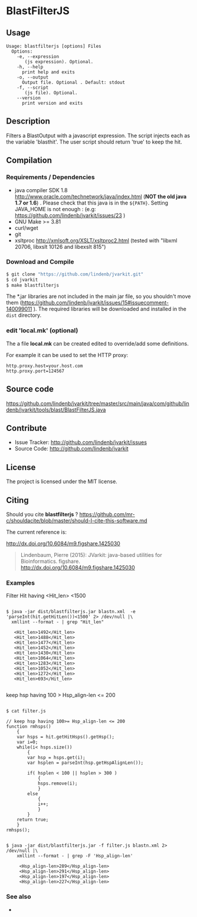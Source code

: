# BlastFilterJS


## Usage

```
Usage: blastfilterjs [options] Files
  Options:
    -e, --expression
       (js expression). Optional.
    -h, --help
      print help and exits
    -o, --output
      Output file. Optional . Default: stdout
    -f, --script
       (js file). Optional.
    --version
      print version and exits

```


## Description

Filters a BlastOutput with a javascript expression. The script injects each <Hit> as the variable 'blasthit'. The user script should return 'true' to keep the hit.

## Compilation

### Requirements / Dependencies

* java compiler SDK 1.8 http://www.oracle.com/technetwork/java/index.html (**NOT the old java 1.7 or 1.6**) . Please check that this java is in the `${PATH}`. Setting JAVA_HOME is not enough : (e.g: https://github.com/lindenb/jvarkit/issues/23 )
* GNU Make >= 3.81
* curl/wget
* git
* xsltproc http://xmlsoft.org/XSLT/xsltproc2.html (tested with "libxml 20706, libxslt 10126 and libexslt 815")


### Download and Compile

```bash
$ git clone "https://github.com/lindenb/jvarkit.git"
$ cd jvarkit
$ make blastfilterjs
```

The *.jar libraries are not included in the main jar file, so you shouldn't move them (https://github.com/lindenb/jvarkit/issues/15#issuecomment-140099011 ).
The required libraries will be downloaded and installed in the `dist` directory.

### edit 'local.mk' (optional)

The a file **local.mk** can be created edited to override/add some definitions.

For example it can be used to set the HTTP proxy:

```
http.proxy.host=your.host.com
http.proxy.port=124567
```
## Source code 

https://github.com/lindenb/jvarkit/tree/master/src/main/java/com/github/lindenb/jvarkit/tools/blast/BlastFilterJS.java

## Contribute

- Issue Tracker: http://github.com/lindenb/jvarkit/issues
- Source Code: http://github.com/lindenb/jvarkit

## License

The project is licensed under the MIT license.

## Citing

Should you cite **blastfilterjs** ? https://github.com/mr-c/shouldacite/blob/master/should-I-cite-this-software.md

The current reference is:

http://dx.doi.org/10.6084/m9.figshare.1425030

> Lindenbaum, Pierre (2015): JVarkit: java-based utilities for Bioinformatics. figshare.
> http://dx.doi.org/10.6084/m9.figshare.1425030





### Examples

Filter Hit having <Hit_len> <1500


```

$ java -jar dist/blastfilterjs.jar blastn.xml  -e 'parseInt(hit.getHitLen())<1500' 2> /dev/null |\
  xmllint --format - | grep "Hit_len"
  
   <Hit_len>1492</Hit_len>
   <Hit_len>1488</Hit_len>
   <Hit_len>1477</Hit_len>
   <Hit_len>1452</Hit_len>
   <Hit_len>1430</Hit_len>
   <Hit_len>1064</Hit_len>
   <Hit_len>1283</Hit_len>
   <Hit_len>1052</Hit_len>
   <Hit_len>1272</Hit_len>
   <Hit_len>693</Hit_len>
     

```


keep hsp having 100 > Hsp_align-len <= 200 


```

$ cat filter.js

// keep hsp having 100>= Hsp_align-len <= 200 
function rmhsps()
	{
	var hsps = hit.getHitHsps().getHsp();
	var i=0;
	while(i< hsps.size())
		{
		var hsp = hsps.get(i);
		var hsplen = parseInt(hsp.getHspAlignLen());
		
		if( hsplen < 100 || hsplen > 300 )
			{
			hsps.remove(i);
			}
		else
			{
			i++;
			}
		}
	return true;
	}
rmhsps();

```






```

$ java -jar dist/blastfilterjs.jar -f filter.js blastn.xml 2> /dev/null |\
	xmllint --format - | grep -F 'Hsp_align-len'

	 <Hsp_align-len>289</Hsp_align-len>
	 <Hsp_align-len>291</Hsp_align-len>
	 <Hsp_align-len>197</Hsp_align-len>
	 <Hsp_align-len>227</Hsp_align-len>

```





### See also


 *  







